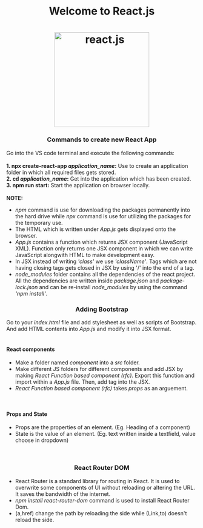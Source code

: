 <h1 align='center'>Welcome to React.js<h1>
 <div align='center'>
<img src="https://www.freecodecamp.org/news/content/images/2021/06/Ekran-Resmi-2019-11-18-18.08.13.png" alt="react.js" width=250px hieght=250px>
  </div>

<h3 align='center'>Commands to create new React App</h3>
Go into the VS code terminal and execute the following commands:<br><br>
<strong>1. npx create-react-app <em>application_name</em>:</strong> Use to create an application folder in which all required files gets stored.
<br>
<strong>2. cd <em>application_name</em>:</strong> Get into the application which has been created.
<br>
<strong>3. npm run start:</strong> Start the application on browser locally.
<br>
<br>
<strong>NOTE:</strong>
<ul>
  <li><em>npm</em> command is use for downloading the packages permanently into the hard drive while <em>npx</em> command is use for utilizing the packages for the temporary use.</li>
  <li>The HTML which is written under <em>App.js</em> gets displayed onto the browser.</li>
  <li><em>App.js</em> contains a function which returns JSX component (JavaScript XML). Function only returns one JSX component in which we can write JavaScript alongwith HTML to make development easy.</li>
  <li>In JSX instead of writing <em>'class'</em> we use <em>'className'</em>. Tags which are not having closing tags gets closed in JSX by using '/' into the end of a tag.</li>
  <li><em>node_modules</em> folder contains all the dependencies of the react project. All the dependencies are written inside <em>package.json</em> and <em>package-lock.json</em> and can be re-install <em>node_modules</em> by using the command <em>'npm install'</em>.</li>
</ul>

 <h3 align='center'>Adding Bootstrap</h3>
 Go to your <em>index.html</em> file and add stylesheet as well as scripts of Bootstrap. And add HTML contents into <em>App.js</em> and modify it into JSX format.
 <br><br>

<h4>React components</h4>
<ul>
<li>Make a folder named <em>component</em> into a <em>src</em> folder.</li>
<li>Make different JS folders for different components and add JSX by making <em>React Function based component (rfc)</em>. Export this function and import within a <em>App.js</em> file. Then, add tag into the JSX.</li>
 <li><em>React Function based component (rfc)</em> takes <em>props</em> as an arguement.</li>
</ul>
<br>
<h4>Props and State</h4>
<ul>
<li>Props are the properties of an element. (Eg. Heading of a component)</li>
<li>State is the value of an element. (Eg. text written inside a textfield, value choose in dropdown)</li>
</ul>
<br>
<h3 align="center">React Router DOM</h3>
<ul>
<li>React Router is a standard library for routing in React. It is used to overwrite some components of UI without reloading or altering the URL. It saves the bandwidth of the internet.</li>
<li><em>npm install react-router-dom</em> command is used to install React Router Dom.</li>
 <li>(a,href) change the path by reloading the side while (Link,to) doesn't reload the side.</li>
</ul>
